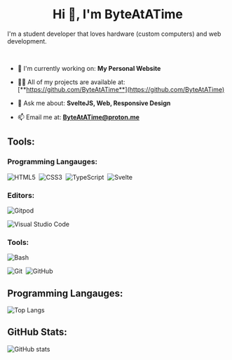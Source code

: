 <h1 align="center">Hi 👋, I'm ByteAtATime</h1>
I'm a student developer that loves hardware (custom computers) and web development.

&nbsp;

- 🔭 I'm currently working on: **My Personal Website**

- 👨‍💻 All of my projects are available at: [**https://github.com/ByteAtATime**](https://github.com/ByteAtATime)

- 💬 Ask me about: **SvelteJS, Web, Responsive Design**

- 📫 Email me at: **ByteAtATime@proton.me**

## Tools:
### Programming Langauges:
![HTML5](https://img.shields.io/badge/html5-%23E34F26.svg?style=for-the-badge&logo=html5&logoColor=white)&nbsp;
![CSS3](https://img.shields.io/badge/css3-%231572B6.svg?style=for-the-badge&logo=css3&logoColor=white)&nbsp;
![TypeScript](https://img.shields.io/badge/typescript-%23007ACC.svg?style=for-the-badge&logo=typescript&logoColor=white)&nbsp;
![Svelte](https://img.shields.io/badge/svelte-%23f1413d.svg?style=for-the-badge&logo=svelte&logoColor=white)

### Editors:
![Gitpod](https://img.shields.io/badge/gitpod-f06611.svg?style=for-the-badge&logo=gitpod&logoColor=white)

![Visual Studio Code](https://img.shields.io/badge/Visual%20Studio%20Code-0078d7.svg?style=for-the-badge&logo=visual-studio-code&logoColor=white)

### Tools:
![Bash](https://img.shields.io/badge/Bash-%23121011.svg?style=for-the-badge&logo=gnu-bash&logoColor=white)

![Git](https://img.shields.io/badge/git-%23F05033.svg?style=for-the-badge&logo=git&logoColor=white)&nbsp;
![GitHub](https://img.shields.io/badge/github-%23121011.svg?style=for-the-badge&logo=github&logoColor=white)

## Programming Langauges:
![Top Langs](https://github-readme-stats.vercel.app/api/top-langs/?username=ByteAtATime&langs_count=5)

## GitHub Stats:
![GitHub stats](https://github-readme-stats.vercel.app/api?username=ByteAtATime&show_icons=true&theme=radical)
